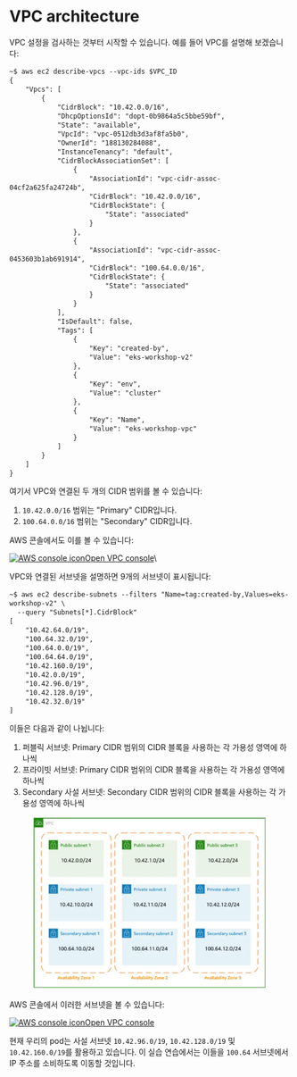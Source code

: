 # VPC architecture

VPC 설정을 검사하는 것부터 시작할 수 있습니다. 예를 들어 VPC를 설명해 보겠습니다:

```
~$ aws ec2 describe-vpcs --vpc-ids $VPC_ID
{
    "Vpcs": [
        {
            "CidrBlock": "10.42.0.0/16",
            "DhcpOptionsId": "dopt-0b9864a5c5bbe59bf",
            "State": "available",
            "VpcId": "vpc-0512db3d3af8fa5b0",
            "OwnerId": "188130284088",
            "InstanceTenancy": "default",
            "CidrBlockAssociationSet": [
                {
                    "AssociationId": "vpc-cidr-assoc-04cf2a625fa24724b",
                    "CidrBlock": "10.42.0.0/16",
                    "CidrBlockState": {
                        "State": "associated"
                    }
                },
                {
                    "AssociationId": "vpc-cidr-assoc-0453603b1ab691914",
                    "CidrBlock": "100.64.0.0/16",
                    "CidrBlockState": {
                        "State": "associated"
                    }
                }
            ],
            "IsDefault": false,
            "Tags": [
                {
                    "Key": "created-by",
                    "Value": "eks-workshop-v2"
                },
                {
                    "Key": "env",
                    "Value": "cluster"
                },
                {
                    "Key": "Name",
                    "Value": "eks-workshop-vpc"
                }
            ]
        }
    ]
}
```



여기서 VPC와 연결된 두 개의 CIDR 범위를 볼 수 있습니다:

1. `10.42.0.0/16` 범위는 "Primary" CIDR입니다.
2. `100.64.0.0/16` 범위는 "Secondary" CIDR입니다.

AWS 콘솔에서도 이를 볼 수 있습니다:

[![AWS console icon](https://eksworkshop.com/img/services/vpc.png)Open VPC console](https://console.aws.amazon.com/vpc/home#vpcs:tag:created-by=eks-workshop-v2)\


VPC와 연결된 서브넷을 설명하면 9개의 서브넷이 표시됩니다:

```
~$ aws ec2 describe-subnets --filters "Name=tag:created-by,Values=eks-workshop-v2" \
  --query "Subnets[*].CidrBlock"
[
    "10.42.64.0/19",
    "100.64.32.0/19",
    "100.64.0.0/19",
    "100.64.64.0/19",
    "10.42.160.0/19",
    "10.42.0.0/19",
    "10.42.96.0/19",
    "10.42.128.0/19",
    "10.42.32.0/19"
]
```

이들은 다음과 같이 나뉩니다:

1. 퍼블릭 서브넷: Primary CIDR 범위의 CIDR 블록을 사용하는 각 가용성 영역에 하나씩
2. 프라이빗 서브넷: Primary CIDR 범위의 CIDR 블록을 사용하는 각 가용성 영역에 하나씩
3. &#x20;Secondary 사설 서브넷: Secondary CIDR 범위의 CIDR 블록을 사용하는 각 가용성 영역에 하나씩

<figure><img src="../../../.gitbook/assets/image (53).png" alt=""><figcaption></figcaption></figure>

AWS 콘솔에서 이러한 서브넷을 볼 수 있습니다:

[![AWS console icon](https://eksworkshop.com/img/services/vpc.png)Open VPC console](https://console.aws.amazon.com/vpc/home#subnets:tag:created-by=eks-workshop-v2;sort=desc:CidrBlock)

현재 우리의 pod는 사설 서브넷 `10.42.96.0/19`, `10.42.128.0/19` 및 `10.42.160.0/19`를 활용하고 있습니다. 이 실습 연습에서는 이들을 `100.64` 서브넷에서 IP 주소를 소비하도록 이동할 것입니다.
